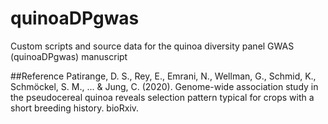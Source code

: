 # quinoaDPgwas
Custom scripts and source data for the quinoa diversity panel GWAS (quinoaDPgwas) manuscript 

##Reference
Patirange, D. S., Rey, E., Emrani, N., Wellman, G., Schmid, K., Schmöckel, S. M., ... & Jung, C. (2020). Genome-wide association study in the pseudocereal quinoa reveals selection pattern typical for crops with a short breeding history. bioRxiv.

